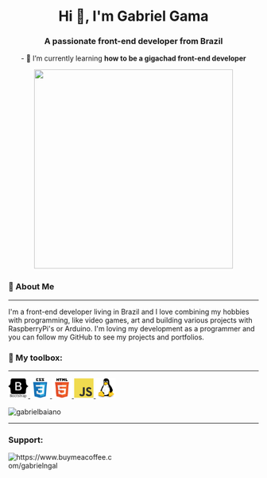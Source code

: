 <h1 align="center">Hi 👋, I'm Gabriel Gama</h1>
<h3 align="center">A passionate front-end developer from Brazil</h3>

<div align="center" display="flex">
<p> - 🌱 I’m currently learning <b>how to be a gigachad front-end developer</b> </p>
 <img width="400" height="400" src="https://cdn3.emoji.gg/emojis/7078-richardchad.gif"/>
</div>

<h3 align="left">🐧  About Me</h3>
<hr/>
<p>
   I'm a front-end developer living in Brazil and I love combining my hobbies with programming, like video games, art and building various projects with RaspberryPi's or Arduino.  I'm loving my development as a programmer and you can follow my GitHub to see my projects and portfolios. </p>


<h3 align="left">🧰  My toolbox:</h3>
<hr/>
<p align="left"> <a href="https://getbootstrap.com" target="_blank" rel="noreferrer"> <img src="https://raw.githubusercontent.com/devicons/devicon/master/icons/bootstrap/bootstrap-plain-wordmark.svg" alt="bootstrap" width="40" height="40"/> </a> <a href="https://www.w3schools.com/css/" target="_blank" rel="noreferrer"> <img src="https://raw.githubusercontent.com/devicons/devicon/master/icons/css3/css3-original-wordmark.svg" alt="css3" width="40" height="40"/> </a> <a href="https://www.w3.org/html/" target="_blank" rel="noreferrer"> <img src="https://raw.githubusercontent.com/devicons/devicon/master/icons/html5/html5-original-wordmark.svg" alt="html5" width="40" height="40"/> </a> <a href="https://developer.mozilla.org/en-US/docs/Web/JavaScript" target="_blank" rel="noreferrer"> <img src="https://raw.githubusercontent.com/devicons/devicon/master/icons/javascript/javascript-original.svg" alt="javascript" width="40" height="40"/> </a> <a href="https://www.linux.org/" target="_blank" rel="noreferrer"> <img src="https://raw.githubusercontent.com/devicons/devicon/master/icons/linux/linux-original.svg" alt="linux" width="40" height="40"/> </a> </p>
<p><img align="center" src="https://github-readme-stats.vercel.app/api/top-langs?username=gabrielbaiano&show_icons=true&locale=en&layout=compact" alt="gabrielbaiano" /></p>

<hr/>

<h3 align="left">Support:</h3>
<p><a href="https://www.buymeacoffee.com/gabrielngal"> <img align="left" src="https://cdn.buymeacoffee.com/buttons/v2/default-yellow.png" height="50" width="210" alt="https://www.buymeacoffee.com/gabrielngal" /></a></p><br><br>

